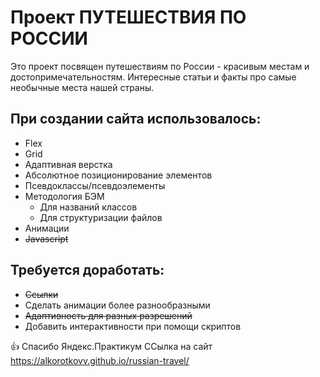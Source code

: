 # Проект ПУТЕШЕСТВИЯ ПО РОССИИ
Это проект посвящен путешествиям по России - красивым местам и достопримечательностям. Интересные статьи и факты про самые необычные места нашей страны.
## При создании сайта использовалось:
- Flex
- Grid
- Адаптивная верстка
- Абсолютное позиционирование элементов
- Псевдоклассы/псевдоэлементы
- Методология БЭМ
  - Для названий классов
  - Для структуризации файлов
- Анимации
- ~~Javascript~~
## Требуется доработать:
- ~~Ссылки~~
- Сделать анимации более разнообразными
- ~~Адаптивность для разных разрешений~~
- Добавить интерактивности при помощи скриптов

:thumbsup: Спасибо Яндекс.Практикум
ССылка на сайт https://alkorotkovv.github.io/russian-travel/
